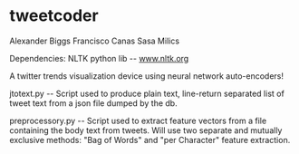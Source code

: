 tweetcoder
==========

Alexander Biggs
Francisco Canas
Sasa Milics

Dependencies: 
NLTK python lib -- www.nltk.org

A twitter trends visualization device using neural network auto-encoders!

jtotext.py -- Script used to produce plain text, line-return separated list of tweet text from a json file dumped by the db.

preprocessory.py -- Script used to extract feature vectors from a file containing the body text from tweets. Will use two separate and mutually exclusive methods: "Bag of Words" and "per Character" feature extraction. 
